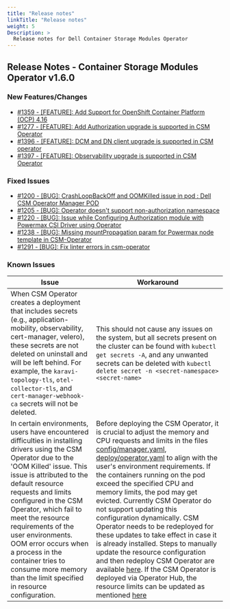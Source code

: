 ```yaml
---
title: "Release notes"
linkTitle: "Release notes"
weight: 5
Description: >
  Release notes for Dell Container Storage Modules Operator
---
```


## Release Notes - Container Storage Modules Operator v1.6.0












### New Features/Changes

- [#1359 - [FEATURE]: Add Support for OpenShift Container Platform (OCP) 4.16 ](https://github.com/dell/csm/issues/1359)
- [#1277 - [FEATURE]: Add Authorization upgrade is supported in CSM Operator](https://github.com/dell/csm/issues/1277)
- [#1396 - [FEATURE]: DCM and DN client upgrade is supported in CSM operator ](https://github.com/dell/csm/issues/1396)
- [#1397 - [FEATURE]: Observability upgrade is supported in CSM Operator](https://github.com/dell/csm/issues/1397)

### Fixed Issues

- [#1200 - [BUG]: CrashLoopBackOff and OOMKilled issue in pod : Dell CSM Operator Manager POD](https://github.com/dell/csm/issues/1200)
- [#1205 - [BUG]: Operator doesn't support non-authorization namespace](https://github.com/dell/csm/issues/1205)
- [#1220 - [BUG]: Issue while Configuring Authorization module with Powermax CSI Driver using Operator](https://github.com/dell/csm/issues/1220)
- [#1238 - [BUG]: Missing mountPropagation param for Powermax node template in CSM-Operator](https://github.com/dell/csm/issues/1238)
- [#1291 - [BUG]: Fix linter errors in csm-operator](https://github.com/dell/csm/issues/1291)

### Known Issues
| Issue | Workaround |
|-------|------------|
| When CSM Operator creates a deployment that includes secrets (e.g., application-mobility, observability, cert-manager, velero), these secrets are not deleted on uninstall and will be left behind. For example, the `karavi-topology-tls`, `otel-collector-tls`, and `cert-manager-webhook-ca` secrets will not be deleted. | This should not cause any issues on the system, but all secrets present on the cluster can be found with `kubectl get secrets -A`, and any unwanted secrets can be deleted with `kubectl delete secret -n <secret-namespace> <secret-name>`|
| In certain environments, users have encountered difficulties in installing drivers using the CSM Operator due to the 'OOM Killed' issue. This issue is attributed to the default resource requests and limits configured in the CSM Operator, which fail to meet the resource requirements of the user environments. OOM error occurs when a process in the container tries to consume more memory than the limit specified in resource configuration.| Before deploying the CSM Operator, it is crucial to adjust the memory and CPU requests and limits in the files [config/manager.yaml](https://github.com/dell/csm-operator/blob/main/config/manager/manager.yaml#L100), [deploy/operator.yaml](https://github.com/dell/csm-operator/blob/main/deploy/operator.yaml#L1330) to align with the user's environment requirements. If the containers running on the pod exceed the specified CPU and memory limits, the pod may get evicted. Currently CSM Operator do not support updating this configuration dynamically. CSM Operator needs to be redeployed for these updates to take effect in case it is already installed. Steps to manually update the resource configuration and then redeploy CSM Operator are available [here](https://dell.github.io/csm-docs/docs/deployment/csmoperator/#installation). If the CSM Operator is deployed via Operator Hub, the resource limits can be updated as mentioned [here](https://dell.github.io/csm-docs/docs/deployment/csmoperator/troubleshooting#how-to-update-resource-limits-for-csm-operator-when-it-is-deployed-using-operator-hub)|